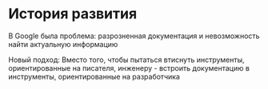 # История развития

В Google была проблема: разрозненная документация и невозможность найти актуальную информацию

Новый подход: Вместо того, чтобы пытаться втиснуть инструменты, ориентированные на писателя, инженеру - встроить документацию в инструменты, ориентированные на разработчика 